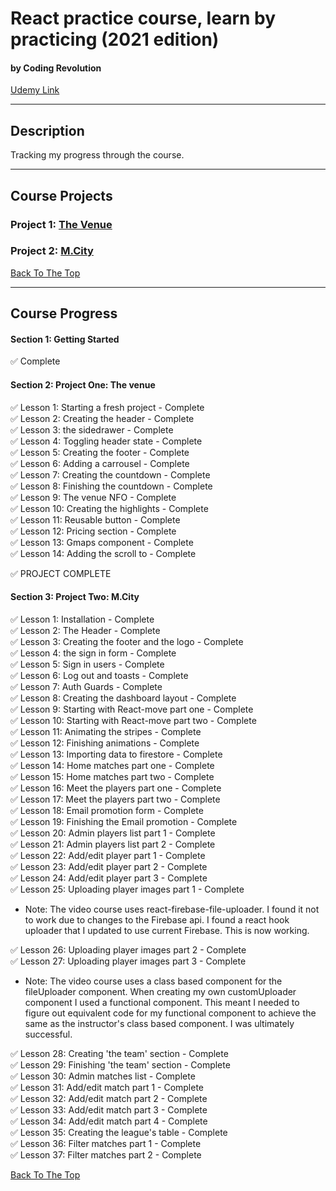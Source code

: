 # React practice course, learn by practicing (2021 edition)

#### by Coding Revolution

[Udemy Link](https://www.udemy.com/course/the-react-practice-course-learn-by-building-projects/)

---

## Description

Tracking my progress through the course.

---

## Course Projects

### Project 1: [The Venue](./the_venue)

### Project 2: [M.City](./m_city)

[Back To The Top](#react-practice-course-learn-by-practicing-2021-edition)

---

## Course Progress

#### Section 1: Getting Started

✅ Complete

#### Section 2: Project One: The venue

✅ Lesson 1: Starting a fresh project - Complete <br>
✅ Lesson 2: Creating the header - Complete <br>
✅ Lesson 3: the sidedrawer - Complete <br>
✅ Lesson 4: Toggling header state - Complete <br>
✅ Lesson 5: Creating the footer - Complete <br>
✅ Lesson 6: Adding a carrousel - Complete <br>
✅ Lesson 7: Creating the countdown - Complete <br>
✅ Lesson 8: Finishing the countdown - Complete <br>
✅ Lesson 9: The venue NFO - Complete <br>
✅ Lesson 10: Creating the highlights - Complete <br>
✅ Lesson 11: Reusable button - Complete <br>
✅ Lesson 12: Pricing section - Complete <br>
✅ Lesson 13: Gmaps component - Complete <br>
✅ Lesson 14: Adding the scroll to - Complete <br>

✅ PROJECT COMPLETE

#### Section 3: Project Two: M.City

✅ Lesson 1: Installation - Complete <br>
✅ Lesson 2: The Header - Complete <br>
✅ Lesson 3: Creating the footer and the logo - Complete <br>
✅ Lesson 4: the sign in form - Complete <br>
✅ Lesson 5: Sign in users - Complete <br>
✅ Lesson 6: Log out and toasts - Complete <br>
✅ Lesson 7: Auth Guards - Complete <br>
✅ Lesson 8: Creating the dashboard layout - Complete <br>
✅ Lesson 9: Starting with React-move part one - Complete <br>
✅ Lesson 10: Starting with React-move part two - Complete <br>
✅ Lesson 11: Animating the stripes - Complete <br>
✅ Lesson 12: Finishing animations - Complete <br>
✅ Lesson 13: Importing data to firestore - Complete <br>
✅ Lesson 14: Home matches part one - Complete <br>
✅ Lesson 15: Home matches part two - Complete <br>
✅ Lesson 16: Meet the players part one - Complete <br>
✅ Lesson 17: Meet the players part two - Complete <br>
✅ Lesson 18: Email promotion form - Complete <br>
✅ Lesson 19: Finishing the Email promotion - Complete <br>
✅ Lesson 20: Admin players list part 1 - Complete <br>
✅ Lesson 21: Admin players list part 2 - Complete <br>
✅ Lesson 22: Add/edit player part 1 - Complete <br>
✅ Lesson 23: Add/edit player part 2 - Complete <br>
✅ Lesson 24: Add/edit player part 3 - Complete <br>
✅ Lesson 25: Uploading player images part 1 - Complete <br>

- Note: The video course uses react-firebase-file-uploader. I found it not to work due to changes to the Firebase api. I found a react hook uploader that I updated to use current Firebase. This is now working.

✅ Lesson 26: Uploading player images part 2 - Complete <br>
✅ Lesson 27: Uploading player images part 3 - Complete <br>

- Note: The video course uses a class based component for the fileUploader component. When creating my own customUploader component I used a functional component. This meant I needed to figure out equivalent code for my functional component to achieve the same as the instructor's class based component. I was ultimately successful.

✅ Lesson 28: Creating 'the team' section - Complete <br>
✅ Lesson 29: Finishing 'the team' section - Complete <br>
✅ Lesson 30: Admin matches list - Complete <br>
✅ Lesson 31: Add/edit match part 1 - Complete <br>
✅ Lesson 32: Add/edit match part 2 - Complete <br>
✅ Lesson 33: Add/edit match part 3 - Complete <br>
✅ Lesson 34: Add/edit match part 4 - Complete <br>
✅ Lesson 35: Creating the league's table - Complete <br>
✅ Lesson 36: Filter matches part 1 - Complete <br>
✅ Lesson 37: Filter matches part 2 - Complete <br>

[Back To The Top](#react-practice-course-learn-by-practicing-2021-edition)
